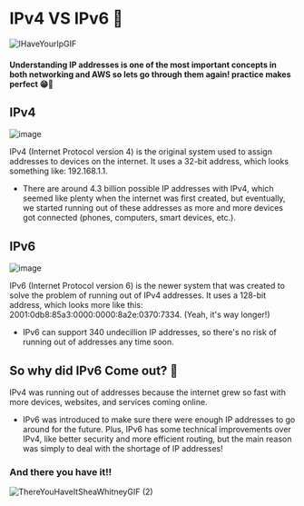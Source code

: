 # IPv4 VS IPv6 🤔

![IHaveYourIpGIF](https://github.com/user-attachments/assets/fed33f04-5476-4da7-9fc2-5e05dbf28d17)

#### Understanding IP addresses is one of the most important concepts in both networking and AWS so lets go through them again! practice makes perfect 😁🙌

## IPv4
![image](https://github.com/user-attachments/assets/4e0d8cb0-a8e4-467f-9d6b-b582ad930400)

IPv4 (Internet Protocol version 4) is the original system used to assign addresses to devices on the internet.
It uses a 32-bit address, which looks something like: 192.168.1.1.

- There are around 4.3 billion possible IP addresses with IPv4, which seemed like plenty when the internet was first created, but eventually, we started running out of these addresses as more and more devices got connected (phones, computers, smart devices, etc.).

## IPv6
![image](https://github.com/user-attachments/assets/0bb29935-b79d-426d-9e99-dd5b8d5199dc)

IPv6 (Internet Protocol version 6) is the newer system that was created to solve the problem of running out of IPv4 addresses. It uses a 128-bit address, which looks more like this: 2001:0db8:85a3:0000:0000:8a2e:0370:7334. (Yeah, it's way longer!)

- IPv6 can support 340 undecillion IP addresses, so there's no risk of running out of addresses any time soon.
###
## So why did IPv6 Come out? 🤔

IPv4 was running out of addresses because the internet grew so fast with more devices, websites, and services coming online.

- IPv6 was introduced to make sure there were enough IP addresses to go around for the future. Plus, IPv6 has some technical improvements over IPv4, like better security and more efficient routing, but the main reason was simply to deal with the shortage of IP addresses!

### And there you have it‼️

![ThereYouHaveItSheaWhitneyGIF (2)](https://github.com/user-attachments/assets/4477bc97-ca05-4da7-82cd-f072f08b90b8)
